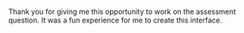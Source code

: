 Thank you for giving me this opportunity to work on the assessment question. It was a fun experience for me to create this interface.